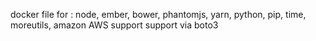 docker file for : node, ember, bower, phantomjs, yarn, python, pip, time, moreutils, amazon AWS support support via boto3
